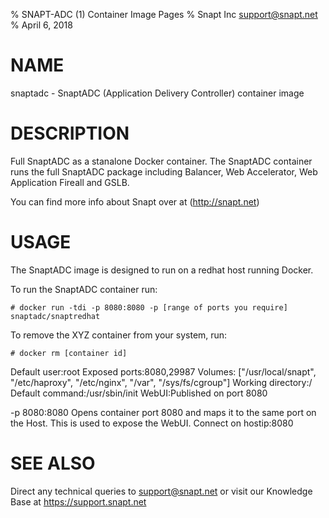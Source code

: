 % SNAPT-ADC (1) Container Image Pages
% Snapt Inc <support@snapt.net>
% April 6, 2018

# NAME
snaptadc - SnaptADC (Application Delivery Controller) container image

# DESCRIPTION
Full SnaptADC as a stanalone Docker container. The SnaptADC container runs the full SnaptADC package including Balancer, Web Accelerator, Web Application Fireall and GSLB.

You can find more info about Snapt over at (http://snapt.net)

# USAGE
The SnaptADC image is designed to run on a redhat host running Docker.

To run the SnaptADC container run:

    # docker run -tdi -p 8080:8080 -p [range of ports you require] snaptadc/snaptredhat 

To remove the XYZ container from your system, run:

    # docker rm [container id]

Default user:root
Exposed ports:8080,29987
Volumes: ["/usr/local/snapt", "/etc/haproxy", "/etc/nginx", "/var", "/sys/fs/cgroup"]
Working directory:/
Default command:/usr/sbin/init
WebUI:Published on port 8080

-p 8080:8080
    Opens container port 8080 and maps it to the same port on the Host. This is used to expose the WebUI. Connect on hostip:8080

# SEE ALSO
Direct any technical queries to support@snapt.net or visit our Knowledge Base at https://support.snapt.net
